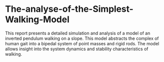 # The-analyse-of-the-Simplest-Walking-Model
This report presents a detailed simulation and analysis of a model of an inverted pendulum walking on a slope. This model abstracts the complex of human gait into a bipedal system of point masses and rigid rods. The model allows insight into the system dynamics and stability characteristics of walking. 
